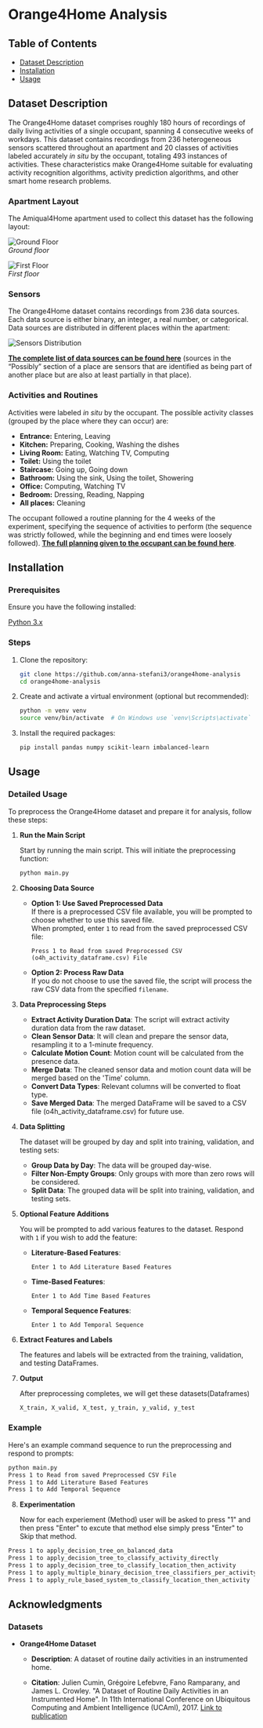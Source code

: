 # Orange4Home Analysis

## Table of Contents

- [Dataset Description](#dataset-description)
- [Installation](#installation)
- [Usage](#usage)

## Dataset Description
The Orange4Home dataset comprises roughly 180 hours of recordings of daily living activities of a single occupant, spanning 4 consecutive weeks of workdays. This dataset contains recordings from 236 heterogeneous sensors scattered throughout an apartment and 20 classes of activities labeled accurately *in situ* by the occupant, totaling 493 instances of activities. These characteristics make Orange4Home suitable for evaluating activity recognition algorithms, activity prediction algorithms, and other smart home research problems.

### Apartment Layout

The Amiqual4Home apartment used to collect this dataset has the following layout:

![Ground Floor](static/lovelyloft_groundfloor.png)<br>
*Ground floor*



![First Floor](static/lovelyloft_firstfloor.png)<br>
*First floor*

### Sensors

The Orange4Home dataset contains recordings from 236 data sources. Each data source is either binary, an integer, a real number, or categorical. Data sources are distributed in different places within the apartment:

![Sensors Distribution](static/sensors.png)

[**The complete list of data sources can be found here**](orange4home/sensors_localisation.txt) (sources in the “Possibly” section of a place are sensors that are identified as being part of another place but are also at least partially in that place).

### Activities and Routines

Activities were labeled *in situ* by the occupant. The possible activity classes (grouped by the place where they can occur) are:

- **Entrance:** Entering, Leaving
- **Kitchen:** Preparing, Cooking, Washing the dishes
- **Living Room:** Eating, Watching TV, Computing
- **Toilet:** Using the toilet
- **Staircase:** Going up, Going down
- **Bathroom:** Using the sink, Using the toilet, Showering
- **Office:** Computing, Watching TV
- **Bedroom:** Dressing, Reading, Napping
- **All places:** Cleaning

The occupant followed a routine planning for the 4 weeks of the experiment, specifying the sequence of activities to perform (the sequence was strictly followed, while the beginning and end times were loosely followed). [**The full planning given to the occupant can be found here**](orange4home/planning.pdf).





## Installation

### Prerequisites

Ensure you have the following installed:

[Python 3.x](https://www.python.org/downloads/)

### Steps

1. Clone the repository:

    ```bash
    git clone https://github.com/anna-stefani3/orange4home-analysis
    cd orange4home-analysis
    ```

2. Create and activate a virtual environment (optional but recommended):

    ```bash
    python -m venv venv
    source venv/bin/activate  # On Windows use `venv\Scripts\activate`
    ```

3. Install the required packages:

    ```bash
    pip install pandas numpy scikit-learn imbalanced-learn
    ```

## Usage

### Detailed Usage

To preprocess the Orange4Home dataset and prepare it for analysis, follow these steps:

1. **Run the Main Script**

    Start by running the main script. This will initiate the preprocessing function:

    ```bash
    python main.py
    ```

2. **Choosing Data Source**

    - **Option 1: Use Saved Preprocessed Data**  
      If there is a preprocessed CSV file available, you will be prompted to choose whether to use this saved file.  
      When prompted, enter `1` to read from the saved preprocessed CSV file:

      ```
      Press 1 to Read from saved Preprocessed CSV (o4h_activity_dataframe.csv) File
      ```

    - **Option 2: Process Raw Data**  
      If you do not choose to use the saved file, the script will process the raw CSV data from the specified `filename`.

3. **Data Preprocessing Steps**

    - **Extract Activity Duration Data**: The script will extract activity duration data from the raw dataset.
    - **Clean Sensor Data**: It will clean and prepare the sensor data, resampling it to a 1-minute frequency.
    - **Calculate Motion Count**: Motion count will be calculated from the presence data.
    - **Merge Data**: The cleaned sensor data and motion count data will be merged based on the 'Time' column.
    - **Convert Data Types**: Relevant columns will be converted to float type.
    - **Save Merged Data**: The merged DataFrame will be saved to a CSV file (o4h_activity_dataframe.csv) for future use.

4. **Data Splitting**

    The dataset will be grouped by day and split into training, validation, and testing sets:

    - **Group Data by Day**: The data will be grouped day-wise.
    - **Filter Non-Empty Groups**: Only groups with more than zero rows will be considered.
    - **Split Data**: The grouped data will be split into training, validation, and testing sets.

5. **Optional Feature Additions**

    You will be prompted to add various features to the dataset. Respond with `1` if you wish to add the feature:

    - **Literature-Based Features**: 

      ```
      Enter 1 to Add Literature Based Features
      ```

    - **Time-Based Features**:

      ```
      Enter 1 to Add Time Based Features
      ```

    - **Temporal Sequence Features**:

      ```
      Enter 1 to Add Temporal Sequence
      ```

6. **Extract Features and Labels**

    The features and labels will be extracted from the training, validation, and testing DataFrames.

7. **Output**

    After preprocessing completes, we will get these datasets(Dataframes)

    ```bash
    X_train, X_valid, X_test, y_train, y_valid, y_test
    ```

### Example

Here's an example command sequence to run the preprocessing and respond to prompts:

```bash
python main.py
Press 1 to Read from saved Preprocessed CSV File
Press 1 to Add Literature Based Features
Press 1 to Add Temporal Sequence
```

8. **Experimentation**

    Now for each experiement (Method) user will be asked to press "1" and then press "Enter" to excute that method else simply press "Enter" to Skip that method.

```bash
Press 1 to apply_decision_tree_on_balanced_data
Press 1 to apply_decision_tree_to_classify_activity_directly
Press 1 to apply_decision_tree_to_classify_location_then_activity
Press 1 to apply_multiple_binary_decision_tree_classifiers_per_activity
Press 1 to apply_rule_based_system_to_classify_location_then_activity
```


## Acknowledgments

### Datasets

- **Orange4Home Dataset**
  - **Description**: 
  A dataset of routine daily activities in an instrumented home.

  - **Citation**: 
  Julien Cumin, Grégoire Lefebvre, Fano Ramparany, and James L. Crowley. 
  "A Dataset of Routine Daily Activities in an Instrumented Home". 
  In 11th International Conference on Ubiquitous Computing and Ambient Intelligence (UCAmI), 2017. 
  [Link to publication](https://hal.science/hal-01639673)
